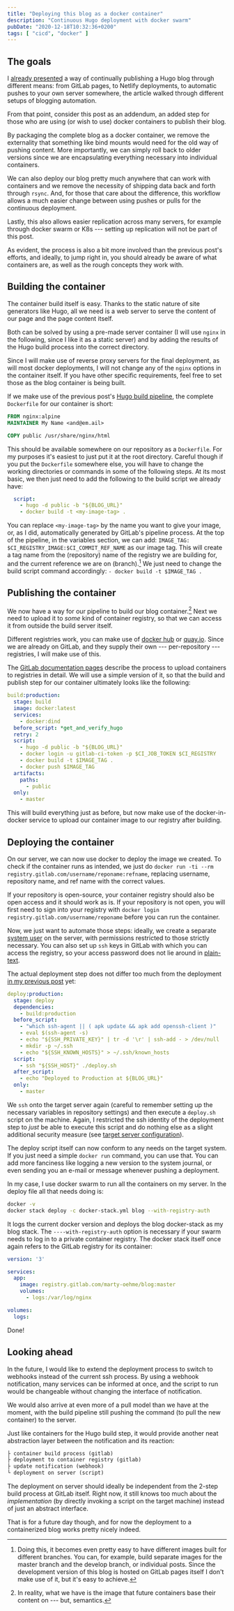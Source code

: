```yaml
---
title: "Deploying this blog as a docker container"
description: "Continuous Hugo deployment with docker swarm"
pubDate: "2020-12-18T10:32:36+0200"
tags: [ "cicd", "docker" ]
---
```


## The goals

I [already presented](../2019-01-29-automate-testing-publishing-hugo-blog/) a way of continually publishing a Hugo blog through different means:
from GitLab pages, to Netlify deployments, to automatic pushes to your own server somewhere,
the article walked through different setups of blogging automation.

From that point, consider this post as an addendum,
an added step for those who are using (or wish to use) docker containers to publish their blog.

By packaging the complete blog as a docker container,
we remove the externality that something like bind mounts would need for the old way of pushing content.
More importantly, we can simply roll back to older versions since we are encapsulating everything necessary into individual containers.

We can also deploy our blog pretty much anywhere that can work with containers and we remove the necessity of shipping data back and forth through `rsync`.
And, for those that care about the difference,
this workflow allows a much easier change between using pushes or pulls for the continuous deployment.

Lastly, this also allows easier replication across many servers, for example through docker swarm or K8s ---
setting up replication will not be part of this post.

As evident, the process is also a bit more involved than the previous post's efforts,
and ideally, to jump right in,
you should already be aware of what containers are,
as well as the rough concepts they work with.

## Building the container

The container build itself is easy.
Thanks to the static nature of site generators like Hugo,
all we need is a web server to serve the content of our page and the page content itself.

Both can be solved by using a pre-made server container
(I will use `nginx` in the following, since I like it as a static server)
and by adding the results of the Hugo build process into the correct directory.

Since I will make use of reverse proxy servers for the final deployment,
as will most docker deployments,
I will not change any of the `nginx` options in the container itself.
If you have other specific requirements,
feel free to set those as the blog container is being built.

If we make use of the previous post's [Hugo build pipeline](../2019-01-29-automate-testing-publishing-hugo-blog/#the-build-step),
the complete `Dockerfile` for our container is short:

```Dockerfile
FROM nginx:alpine
MAINTAINER My Name <and@em.ail>

COPY public /usr/share/nginx/html
```

This should be available somewhere on our repository as a `Dockerfile`.
For my purposes it's easiest to just put it at the root directory.
Careful though if you put the `Dockerfile` somewhere else,
you will have to change the working directories or commands in some of the following steps.
At its most basic, we then just need to add the following to the build script we already have:

```yaml
  script:
    - hugo -d public -b "${BLOG_URL}"
    - docker build -t <my-image-tag> .
```

You can replace `<my-image-tag>` by the name you want to give your image,
or, as I did, automatically generated by GitLab's pipeline process.
At the top of the pipeline, in the variables section,
we can add: `IMAGE_TAG: $CI_REGISTRY_IMAGE:$CI_COMMIT_REF_NAME`
as our image tag.
This will create a tag name from the (repository) name of the registry we are building for,
and the current reference we are on (branch).[^1]
We just need to change the build script command accordingly:
`- docker build -t $IMAGE_TAG .`

[^1]: Doing this, it becomes even pretty easy to have different images built for different branches.
You can, for example, build separate images for the master branch and the develop branch, or individual posts.
Since the development version of this blog is hosted on GitLab pages itself I don't make use of it, but it's easy to achieve.

## Publishing the container

We now have a way for our pipeline to build our blog container.[^2]
Next we need to upload it to *some* kind of container registry, so that we can access it from outside the build server itself.

[^2]: In reality, what we have is the image that future containers base their content on --- but, semantics.

Different registries work, you can make use of [docker hub](https://hub.docker.com/) or [quay.io](https://quay.io/).
Since we are already on GitLab, and they supply their own --- per-repository --- registries,
I will make use of this.

The [GitLab documentation pages](https://docs.gitlab.com/ee/user/packages/container_registry/) describe the process to upload containers to registries in detail.
We will use a simple version of it, so that the build and publish step for our container ultimately looks like the following:

```yaml
build:production:
  stage: build
  image: docker:latest
  services:
    - docker:dind
  before_script: *get_and_verify_hugo
  retry: 2
  script:
    - hugo -d public -b "${BLOG_URL}"
    - docker login -u gitlab-ci-token -p $CI_JOB_TOKEN $CI_REGISTRY
    - docker build -t $IMAGE_TAG .
    - docker push $IMAGE_TAG
  artifacts:
    paths:
      - public
  only:
    - master
```

This will build everything just as before,
but now make use of the docker-in-docker service to upload our container image to our registry after building.

## Deploying the container

On our server,
we can now use docker to deploy the image we created.
To check if the container runs as intended, we just do
`docker run -ti --rm registry.gitlab.com/username/reponame:refname`,
replacing username, repository name, and ref name with the correct values.

If your repository is open-source,
your container registry should also be open access and it should work as is.
If your repository is not open,
you will first need to sign into your registry with `docker login registry.gitlab.com/username/reponame` before you can run the container.

Now, we just want to automate those steps:
ideally, we create a separate [system user](https://unix.stackexchange.com/questions/213101/implications-creating-system-accounts-useradd-r-linux-fedora-rhel-centos) on the server,
with permissions restricted to those strictly necessary.
You can also set up `ssh` keys in GitLab with which you can access the registry, so your access password does not lie around in [plain-text](https://docs.docker.com/engine/reference/commandline/login/#credentials-store).

The actual deployment step does not differ too much from the deployment [in my previous post](../2019-01-29-automate-testing-publishing-hugo-blog/#crafting-the-deployment-job) yet:

```yaml
deploy:production:
  stage: deploy
  dependencies:
    - build:production
  before_script:
    - "which ssh-agent || ( apk update && apk add openssh-client )"
    - eval $(ssh-agent -s)
    - echo "${SSH_PRIVATE_KEY}" | tr -d '\r' | ssh-add - > /dev/null
    - mkdir -p ~/.ssh
    - echo "${SSH_KNOWN_HOSTS}" > ~/.ssh/known_hosts
  script:
    - ssh "${SSH_HOST}" ./deploy.sh
  after_script:
    - echo "Deployed to Production at ${BLOG_URL}"
  only:
    - master
```

We `ssh` onto the target server again
(careful to remember setting up the necessary variables in repository settings)
and then execute a `deploy.sh` script on the machine.
Again, I restricted the ssh identity of the deployment step to *just* be able to execute this script and do nothing else as a slight additional security measure
(see [target server configuration](../2019-01-29-automate-testing-publishing-hugo-blog/#target-server-configuration)).

The deploy script itself can now conform to any needs on the target system.
If you just need a simple `docker run` command, you can use that.
You can add more fanciness like logging a new version to the system journal,
or even sending you an e-mail or message whenever pushing a deployment.

In my case, I use docker swarm to run all the containers on my server.
In the deploy file all that needs doing is:

```sh
docker -v
docker stack deploy -c docker-stack.yml blog --with-registry-auth
```

It logs the current docker version and deploys the blog docker-stack as my blog stack.
The `----with-registry-auth` option is necessary if your swarm needs to log in to a private container registry.
The docker stack itself once again refers to the GitLab registry for its container:

```yaml
version: '3'

services:
  app:
    image: registry.gitlab.com/marty-oehme/blog:master
    volumes:
      - logs:/var/log/nginx

volumes:
  logs:
```

Done!

## Looking ahead

In the future, I would like to extend the deployment process to switch to webhooks instead of the current ssh process.
By using a webhook notification, many services can be informed at once,
and the script to run would be changeable without changing the interface of notification.

We would also arrive at even more of a pull model than we have at the moment,
with the build pipeline still pushing the command (to pull the new container) to the server.

Just like containers for the Hugo build step,
it would provide another neat abstraction layer between the notification and its reaction:

```markdown
├ container build process (gitlab)
├ deployment to container registry (gitlab)
├ update notification (webhook)
└ deployment on server (script)
```

The deployment on server should ideally be independent from the 2-step build process at GitLab itself.
Right now, it still knows too much about the *implementation*
(by directly invoking a script on the target machine)
instead of just an abstract interface.

That is for a future day though, and for now the deployment to a containerized blog works pretty nicely indeed.

